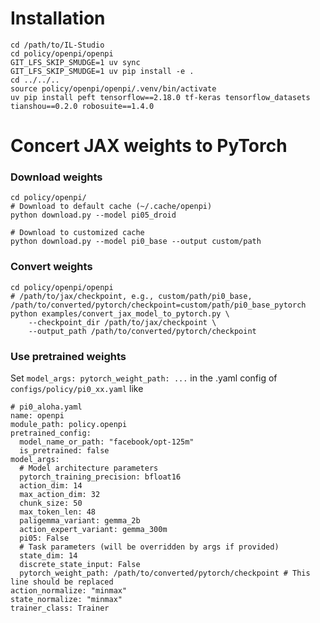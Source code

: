 # Installation

```shell
cd /path/to/IL-Studio
cd policy/openpi/openpi
GIT_LFS_SKIP_SMUDGE=1 uv sync
GIT_LFS_SKIP_SMUDGE=1 uv pip install -e .
cd ../../..
source policy/openpi/openpi/.venv/bin/activate
uv pip install peft tensorflow==2.18.0 tf-keras tensorflow_datasets tianshou==0.2.0 robosuite==1.4.0
```


# Concert JAX weights to PyTorch
### Download weights
```shell
cd policy/openpi/
# Download to default cache (~/.cache/openpi)
python download.py --model pi05_droid

# Download to customized cache
python download.py --model pi0_base --output custom/path
```

### Convert weights
```shell
cd policy/openpi/openpi
# /path/to/jax/checkpoint, e.g., custom/path/pi0_base, /path/to/converted/pytorch/checkpoint=custom/path/pi0_base_pytorch
python examples/convert_jax_model_to_pytorch.py \
    --checkpoint_dir /path/to/jax/checkpoint \
    --output_path /path/to/converted/pytorch/checkpoint
```
### Use pretrained weights
Set `model_args: pytorch_weight_path: ...` in the .yaml config of `configs/policy/pi0_xx.yaml` like
```
# pi0_aloha.yaml
name: openpi
module_path: policy.openpi
pretrained_config:
  model_name_or_path: "facebook/opt-125m"
  is_pretrained: false
model_args:
  # Model architecture parameters
  pytorch_training_precision: bfloat16
  action_dim: 14
  max_action_dim: 32
  chunk_size: 50
  max_token_len: 48
  paligemma_variant: gemma_2b
  action_expert_variant: gemma_300m
  pi05: False
  # Task parameters (will be overridden by args if provided)
  state_dim: 14
  discrete_state_input: False
  pytorch_weight_path: /path/to/converted/pytorch/checkpoint # This line should be replaced
action_normalize: "minmax"
state_normalize: "minmax"
trainer_class: Trainer

```